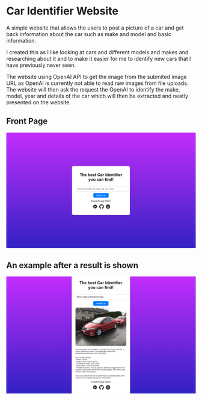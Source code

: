 # Car Identifier Website

A simple website that allows the users to post a picture of a car and get back information about the car such as make and model and basic information.

I created this as I like looking at cars and different models and makes and researching about it and to make it easier for me to identify new cars that I have previously never seen.

The website using OpenAI API to get the image from the submited image URL as OpenAI is currently not able to read raw images from file uploads. The website will then ask the request the OpenAI to identify the make, model, year and details of the car which will then be extracted and neatly presented on the website.


## Front Page
![screenshot](car-identifier.png)


## An example after a result is shown
![screenshot](car-identifier-honda.png)
